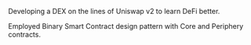 Developing a DEX on the lines of Uniswap v2 to learn DeFi better.

Employed Binary Smart Contract design pattern with Core and Periphery contracts.